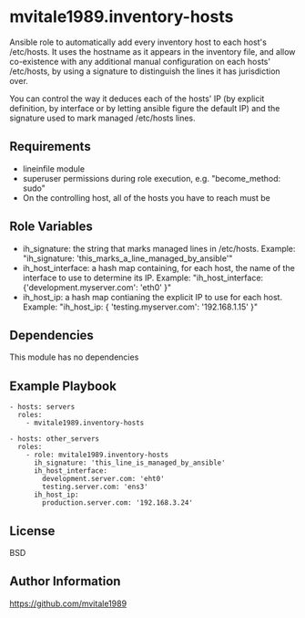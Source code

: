 mvitale1989.inventory-hosts
=========

Ansible role to automatically add every inventory host to each host's /etc/hosts. It uses the hostname as it appears in the inventory file, and allow co-existence with any additional manual configuration on each hosts' /etc/hosts, by using a signature to distinguish the lines it has jurisdiction over.

You can control the way it deduces each of the hosts' IP (by explicit definition, by interface or by letting ansible figure the default IP) and the signature used to mark managed /etc/hosts lines.

Requirements
------------

- lineinfile module
- superuser permissions during role execution, e.g. "become_method: sudo"
- On the controlling host, all of the hosts you have to reach must be

Role Variables
--------------

- ih_signature: the string that marks managed lines in /etc/hosts. Example: "ih_signature: 'this_marks_a_line_managed_by_ansible'"
- ih_host_interface: a hash map containing, for each host, the name of the interface to use to determine its IP. Example: "ih_host_interface: {'development.myserver.com': 'eth0' }"
- ih_host_ip: a hash map contianing the explicit IP to use for each host. Example: "ih_host_ip: { 'testing.myserver.com': '192.168.1.15' }"

Dependencies
------------

This module has no dependencies

Example Playbook
----------------

    - hosts: servers
      roles:
        - mvitale1989.inventory-hosts

    - hosts: other_servers
      roles:
        - role: mvitale1989.inventory-hosts
          ih_signature: 'this_line_is_managed_by_ansible'
          ih_host_interface:
            development.server.com: 'eht0'
            testing.server.com: 'ens3'
          ih_host_ip:
            production.server.com: '192.168.3.24'

License
-------

BSD

Author Information
------------------

https://github.com/mvitale1989
